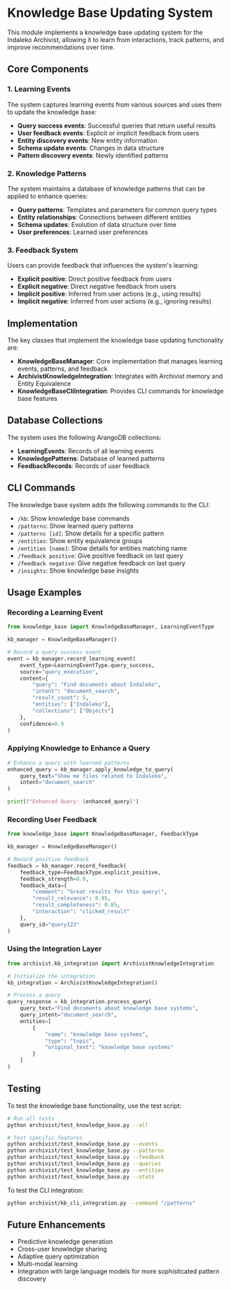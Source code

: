 # Knowledge Base Updating System

This module implements a knowledge base updating system for the Indaleko Archivist, allowing it to learn from interactions, track patterns, and improve recommendations over time.

## Core Components

### 1. Learning Events
The system captures learning events from various sources and uses them to update the knowledge base:

- **Query success events**: Successful queries that return useful results
- **User feedback events**: Explicit or implicit feedback from users
- **Entity discovery events**: New entity information
- **Schema update events**: Changes in data structure
- **Pattern discovery events**: Newly identified patterns

### 2. Knowledge Patterns
The system maintains a database of knowledge patterns that can be applied to enhance queries:

- **Query patterns**: Templates and parameters for common query types
- **Entity relationships**: Connections between different entities
- **Schema updates**: Evolution of data structure over time
- **User preferences**: Learned user preferences

### 3. Feedback System
Users can provide feedback that influences the system's learning:

- **Explicit positive**: Direct positive feedback from users
- **Explicit negative**: Direct negative feedback from users
- **Implicit positive**: Inferred from user actions (e.g., using results)
- **Implicit negative**: Inferred from user actions (e.g., ignoring results)

## Implementation

The key classes that implement the knowledge base updating functionality are:

- **KnowledgeBaseManager**: Core implementation that manages learning events, patterns, and feedback
- **ArchivistKnowledgeIntegration**: Integrates with Archivist memory and Entity Equivalence
- **KnowledgeBaseCliIntegration**: Provides CLI commands for knowledge base features

## Database Collections

The system uses the following ArangoDB collections:

- **LearningEvents**: Records of all learning events
- **KnowledgePatterns**: Database of learned patterns
- **FeedbackRecords**: Records of user feedback

## CLI Commands

The knowledge base system adds the following commands to the CLI:

- `/kb`: Show knowledge base commands
- `/patterns`: Show learned query patterns
- `/patterns [id]`: Show details for a specific pattern
- `/entities`: Show entity equivalence groups
- `/entities [name]`: Show details for entities matching name
- `/feedback positive`: Give positive feedback on last query
- `/feedback negative`: Give negative feedback on last query
- `/insights`: Show knowledge base insights

## Usage Examples

### Recording a Learning Event

```python
from knowledge_base import KnowledgeBaseManager, LearningEventType

kb_manager = KnowledgeBaseManager()

# Record a query success event
event = kb_manager.record_learning_event(
    event_type=LearningEventType.query_success,
    source="query_execution",
    content={
        "query": "Find documents about Indaleko",
        "intent": "document_search",
        "result_count": 5,
        "entities": ["Indaleko"],
        "collections": ["Objects"]
    },
    confidence=0.9
)
```

### Applying Knowledge to Enhance a Query

```python
# Enhance a query with learned patterns
enhanced_query = kb_manager.apply_knowledge_to_query(
    query_text="Show me files related to Indaleko",
    intent="document_search"
)

print(f"Enhanced Query: {enhanced_query}")
```

### Recording User Feedback

```python
from knowledge_base import KnowledgeBaseManager, FeedbackType

kb_manager = KnowledgeBaseManager()

# Record positive feedback
feedback = kb_manager.record_feedback(
    feedback_type=FeedbackType.explicit_positive,
    feedback_strength=0.9,
    feedback_data={
        "comment": "Great results for this query!",
        "result_relevance": 0.95,
        "result_completeness": 0.85,
        "interaction": "clicked_result"
    },
    query_id="query123"
)
```

### Using the Integration Layer

```python
from archivist.kb_integration import ArchivistKnowledgeIntegration

# Initialize the integration
kb_integration = ArchivistKnowledgeIntegration()

# Process a query
query_response = kb_integration.process_query(
    query_text="Find documents about knowledge base systems",
    query_intent="document_search",
    entities=[
        {
            "name": "knowledge base systems",
            "type": "topic",
            "original_text": "knowledge base systems"
        }
    ]
)
```

## Testing

To test the knowledge base functionality, use the test script:

```bash
# Run all tests
python archivist/test_knowledge_base.py --all

# Test specific features
python archivist/test_knowledge_base.py --events
python archivist/test_knowledge_base.py --patterns
python archivist/test_knowledge_base.py --feedback
python archivist/test_knowledge_base.py --queries
python archivist/test_knowledge_base.py --entities
python archivist/test_knowledge_base.py --stats
```

To test the CLI integration:

```bash
python archivist/kb_cli_integration.py --command "/patterns"
```

## Future Enhancements

- Predictive knowledge generation
- Cross-user knowledge sharing
- Adaptive query optimization
- Multi-modal learning
- Integration with large language models for more sophisticated pattern discovery